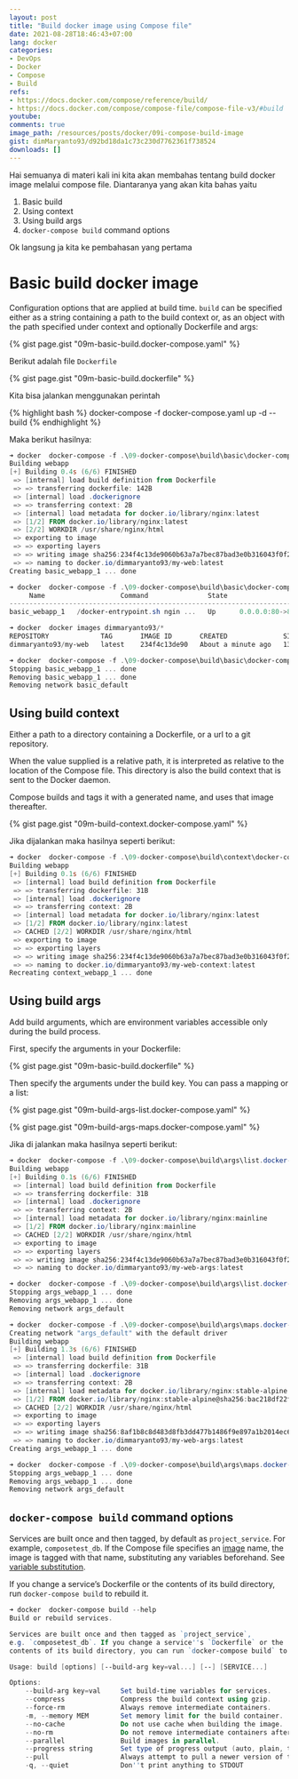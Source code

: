 ```yaml
---
layout: post
title: "Build docker image using Compose file"
date: 2021-08-28T18:46:43+07:00
lang: docker
categories:
- DevOps
- Docker
- Compose
- Build
refs: 
- https://docs.docker.com/compose/reference/build/
- https://docs.docker.com/compose/compose-file/compose-file-v3/#build
youtube: 
comments: true
image_path: /resources/posts/docker/09i-compose-build-image
gist: dimMaryanto93/d92bd18da1c73c230d7762361f738524
downloads: []
---
```


Hai semuanya di materi kali ini kita akan membahas tentang build docker image melalui compose file. Diantaranya yang akan kita bahas yaitu

1. Basic build
2. Using context
3. Using build args
4. `docker-compose build` command options

Ok langsung ja kita ke pembahasan yang pertama 

# Basic build docker image

Configuration options that are applied at build time. `build` can be specified either as a string containing a path to the build context or, as an object with the path specified under context and optionally Dockerfile and args:

{% gist page.gist "09m-basic-build.docker-compose.yaml" %}

Berikut adalah file `Dockerfile` 

{% gist page.gist "09m-basic-build.dockerfile" %}

Kita bisa jalankan menggunakan perintah 

{% highlight bash %}
docker-compose -f docker-compose.yaml up -d --build
{% endhighlight %}

Maka berikut hasilnya:

```powershell
➜ docker  docker-compose -f .\09-docker-compose\build\basic\docker-compose.yaml up -d --build
Building webapp
[+] Building 0.4s (6/6) FINISHED
 => [internal] load build definition from Dockerfile                                          0.0s
 => => transferring dockerfile: 142B                                                          0.0s
 => [internal] load .dockerignore                                                             0.0s
 => => transferring context: 2B                                                               0.0s
 => [internal] load metadata for docker.io/library/nginx:latest                               0.0s
 => [1/2] FROM docker.io/library/nginx:latest                                                 0.2s
 => [2/2] WORKDIR /usr/share/nginx/html                                                       0.0s
 => exporting to image                                                                        0.1s
 => => exporting layers                                                                       0.0s
 => => writing image sha256:234f4c13de9060b63a7a7bec87bad3e0b316043f0f2ff5bdd95d8601fc646a70  0.0s
 => => naming to docker.io/dimmaryanto93/my-web:latest                                        0.0s
Creating basic_webapp_1 ... done

➜ docker  docker-compose -f .\09-docker-compose\build\basic\docker-compose.yaml ps
     Name                   Command               State                Ports
------------------------------------------------------------------------------------------
basic_webapp_1   /docker-entrypoint.sh ngin ...   Up      0.0.0.0:80->80/tcp,:::80->80/tcp

➜ docker  docker images dimmaryanto93/*
REPOSITORY             TAG       IMAGE ID       CREATED              SIZE
dimmaryanto93/my-web   latest    234f4c13de90   About a minute ago   133MB

➜ docker  docker-compose -f .\09-docker-compose\build\basic\docker-compose.yaml down
Stopping basic_webapp_1 ... done
Removing basic_webapp_1 ... done
Removing network basic_default
```

## Using build context

Either a path to a directory containing a Dockerfile, or a url to a git repository.

When the value supplied is a relative path, it is interpreted as relative to the location of the Compose file. This directory is also the build context that is sent to the Docker daemon.

Compose builds and tags it with a generated name, and uses that image thereafter.

{% gist page.gist "09m-build-context.docker-compose.yaml" %}

Jika dijalankan maka hasilnya seperti berikut:

```powershell
➜ docker  docker-compose -f .\09-docker-compose\build\context\docker-compose.yaml up -d --build
Building webapp
[+] Building 0.1s (6/6) FINISHED
 => [internal] load build definition from Dockerfile                                             0.0s
 => => transferring dockerfile: 31B                                                              0.0s
 => [internal] load .dockerignore                                                                0.0s
 => => transferring context: 2B                                                                  0.0s
 => [internal] load metadata for docker.io/library/nginx:latest                                  0.0s
 => [1/2] FROM docker.io/library/nginx:latest                                                    0.0s
 => CACHED [2/2] WORKDIR /usr/share/nginx/html                                                   0.0s
 => exporting to image                                                                           0.0s
 => => exporting layers                                                                          0.0s
 => => writing image sha256:234f4c13de9060b63a7a7bec87bad3e0b316043f0f2ff5bdd95d8601fc646a70     0.0s
 => => naming to docker.io/dimmaryanto93/my-web-context:latest                                           0.0s
Recreating context_webapp_1 ... done
```

## Using build args

Add build arguments, which are environment variables accessible only during the build process.

First, specify the arguments in your Dockerfile:

{% gist page.gist "09m-basic-build.dockerfile" %}

Then specify the arguments under the build key. You can pass a mapping or a list:

{% gist page.gist "09m-build-args-list.docker-compose.yaml" %}

{% gist page.gist "09m-build-args-maps.docker-compose.yaml" %}

Jika di jalankan maka hasilnya seperti berikut:

```powershell
➜ docker  docker-compose -f .\09-docker-compose\build\args\list.docker-compose.yaml up -d --build
Building webapp
[+] Building 0.1s (6/6) FINISHED
 => [internal] load build definition from Dockerfile                                            0.0s
 => => transferring dockerfile: 31B                                                             0.0s
 => [internal] load .dockerignore                                                               0.0s
 => => transferring context: 2B                                                                 0.0s
 => [internal] load metadata for docker.io/library/nginx:mainline                               0.0s
 => [1/2] FROM docker.io/library/nginx:mainline                                                 0.0s
 => CACHED [2/2] WORKDIR /usr/share/nginx/html                                                  0.0s
 => exporting to image                                                                          0.0s
 => => exporting layers                                                                         0.0s
 => => writing image sha256:234f4c13de9060b63a7a7bec87bad3e0b316043f0f2ff5bdd95d8601fc646a70    0.0s
 => => naming to docker.io/dimmaryanto93/my-web-args:latest

➜ docker  docker-compose -f .\09-docker-compose\build\args\list.docker-compose.yaml down
Stopping args_webapp_1 ... done
Removing args_webapp_1 ... done
Removing network args_default

➜ docker  docker-compose -f .\09-docker-compose\build\args\maps.docker-compose.yaml up -d --build
Creating network "args_default" with the default driver
Building webapp
[+] Building 1.3s (6/6) FINISHED
 => [internal] load build definition from Dockerfile                                           0.0s
 => => transferring dockerfile: 31B                                                            0.0s
 => [internal] load .dockerignore                                                              0.0s
 => => transferring context: 2B                                                                0.0s
 => [internal] load metadata for docker.io/library/nginx:stable-alpine                         1.2s
 => [1/2] FROM docker.io/library/nginx:stable-alpine@sha256:bac218df22fef66a173cfa65d0dfa0742  0.0s
 => CACHED [2/2] WORKDIR /usr/share/nginx/html                                                 0.0s
 => exporting to image                                                                         0.0s
 => => exporting layers                                                                        0.0s
 => => writing image sha256:8af1b8c8d483d8fb3dd477b1486f9e897a1b2014ec6d5ae253f3f3bedb5b3a0a   0.0s
 => => naming to docker.io/dimmaryanto93/my-web-args:latest                                    0.0s
Creating args_webapp_1 ... done

➜ docker  docker-compose -f .\09-docker-compose\build\args\maps.docker-compose.yaml down
Stopping args_webapp_1 ... done
Removing args_webapp_1 ... done
Removing network args_default
```

## `docker-compose build` command options

Services are built once and then tagged, by default as `project_service`. For example, `composetest_db`. If the Compose file specifies an [image](https://docs.docker.com/compose/compose-file/compose-file-v3/#image) name, the image is tagged with that name, substituting any variables beforehand. See [variable substitution](https://docs.docker.com/compose/compose-file/compose-file-v3/#variable-substitution).

If you change a service’s Dockerfile or the contents of its build directory, run `docker-compose build` to rebuild it.

```powershell
➜ docker  docker-compose build --help
Build or rebuild services.

Services are built once and then tagged as `project_service`,
e.g. `composetest_db`. If you change a service''s `Dockerfile` or the
contents of its build directory, you can run `docker-compose build` to rebuild it.

Usage: build [options] [--build-arg key=val...] [--] [SERVICE...]

Options:
    --build-arg key=val     Set build-time variables for services.
    --compress              Compress the build context using gzip.
    --force-rm              Always remove intermediate containers.
    -m, --memory MEM        Set memory limit for the build container.
    --no-cache              Do not use cache when building the image.
    --no-rm                 Do not remove intermediate containers after a successful build.
    --parallel              Build images in parallel.
    --progress string       Set type of progress output (auto, plain, tty).
    --pull                  Always attempt to pull a newer version of the image.
    -q, --quiet             Don''t print anything to STDOUT
```